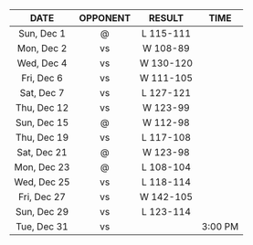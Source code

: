 |    DATE     |          OPPONENT          |  RESULT   |  TIME   |
|:-----------:|:--------------------------:|:---------:|:-------:|
| Sun, Dec 1  |   @ [](/r/clevelandcavs)   | L 115-111 |         |
| Mon, Dec 2  |       vs [](/r/heat)       | W 108-89  |         |
| Wed, Dec 4  |  vs [](/r/detroitpistons)  | W 130-120 |         |
| Fri, Dec 6  |     vs [](/r/mkebucks)     | W 111-105 |         |
| Sat, Dec 7  | vs [](/r/memphisgrizzlies) | L 127-121 |         |
| Thu, Dec 12 |  vs [](/r/detroitpistons)  | W 123-99  |         |
| Sun, Dec 15 | @ [](/r/washingtonwizards) | W 112-98  |         |
| Thu, Dec 19 |   vs [](/r/chicagobulls)   | L 117-108 |         |
| Sat, Dec 21 |   @ [](/r/chicagobulls)    | W 123-98  |         |
| Mon, Dec 23 |   @ [](/r/orlandomagic)    | L 108-104 |         |
| Wed, Dec 25 |      vs [](/r/sixers)      | L 118-114 |         |
| Fri, Dec 27 |      vs [](/r/pacers)      | W 142-105 |         |
| Sun, Dec 29 |      vs [](/r/pacers)      | L 123-114 |         |
| Tue, Dec 31 |  vs [](/r/torontoraptors)  |           | 3:00 PM |